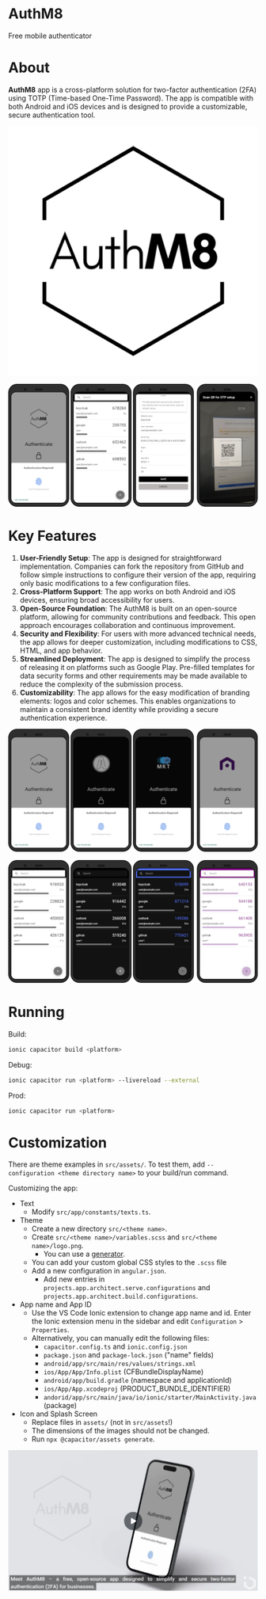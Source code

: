 # AuthM8
Free mobile authenticator

# About
**AuthM8** app is a cross-platform solution for two-factor authentication (2FA) using TOTP (Time-based One-Time Password). The app is compatible with both Android and iOS devices and is designed to provide a customizable, secure authentication tool.

<p align="center">
  <img src="./readme_graphics/logo_bg_small.png" alt="logo"/>
</p>

![app features screenshots](./readme_graphics/features.png)

# Key Features
  1. **User-Friendly Setup**: The app is designed for straightforward implementation. Companies can fork the repository from GitHub and follow simple instructions to configure their version of the app, requiring only basic modifications to a few configuration files.
  2. **Cross-Platform Support**: The app works on both Android and iOS devices, ensuring broad accessibility for users.
  3. **Open-Source Foundation**: The AuthM8 is built on an open-source platform, allowing for community contributions and feedback. This open approach encourages collaboration and continuous improvement.
  4. **Security and Flexibility**: For users with more advanced technical needs, the app allows for deeper customization, including modifications to CSS, HTML, and app behavior.
  5. **Streamlined Deployment**: The app is designed to simplify the process of releasing it on platforms such as Google Play. Pre-filled templates for data security forms and other requirements may be made available to reduce the complexity of the submission process.
  6. **Customizability**: The app allows for the easy modification of branding elements: logos and color schemes. This enables organizations to maintain a consistent brand identity while providing a secure authentication experience.

![authentication screenshots in different themes](./readme_graphics/auth.png)

![homepage screenshots in different themes](./readme_graphics/home.png)

# Running
Build:
```bash
ionic capacitor build <platform>
```
Debug:
```bash
ionic capacitor run <platform> --livereload --external
```
Prod:
```bash
ionic capacitor run <platform>
```

# Customization
There are theme examples in `src/assets/`. To test them, add `--configuration <theme directory name>` to your build/run command.

Customizing the app:
* Text
  * Modify `src/app/constants/texts.ts`.
* Theme
  * Create a new directory `src/<theme name>`.
  * Create `src/<theme name>/variables.scss` and `src/<theme name>/logo.png`.
    * You can use a [generator](https://ionicframework.com/docs/theming/color-generator).
  * You can add your custom global CSS styles to the `.scss` file 
  * Add a new configuration in `angular.json`.
    * Add new entries in `projects.app.architect.serve.configurations` and `projects.app.architect.build.configurations`.
* App name and App ID
  * Use the VS Code Ionic extension to change app name and id. Enter the Ionic extension menu in the sidebar and edit `Configuration` > `Properties`.
  * Alternatively, you can manually edit the following files:
    * `capacitor.config.ts` and `ionic.config.json`
    * `package.json` and `package-lock.json` ("name" fields)
    * `android/app/src/main/res/values/strings.xml`
    * `ios/App/App/Info.plist` (CFBundleDisplayName)
    * `android/app/build.gradle` (namespace and applicationId)
    * `ios/App/App.xcodeproj` (PRODUCT_BUNDLE_IDENTIFIER)
    * `andorid/app/src/main/java/io/ionic/starter/MainActivity.java` (package)
* Icon and Splash Screen
  * Replace files in `assets/` (not in `src/assets`!)
  * The dimensions of the images should not be changed.
  * Run `npx @capacitor/assets generate`.


[![customize-authm8](readme_graphics/customize_authm8.png)](https://youtu.be/ghb3JjF_tYk)
